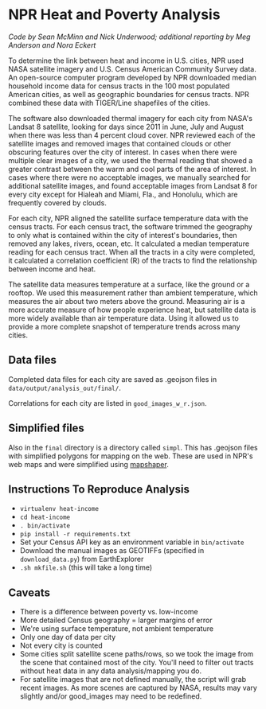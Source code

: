 # NPR Heat and Poverty Analysis

_Code by Sean McMinn and Nick Underwood; additional reporting by Meg Anderson and Nora Eckert_

To determine the link between heat and income in U.S. cities, NPR used NASA satellite imagery and U.S. Census American Community Survey data. An open-source computer program developed by NPR downloaded median household income data for census tracts in the 100 most populated American cities, as well as geographic boundaries for census tracts. NPR combined these data with TIGER/Line shapefiles of the cities.

The software also downloaded thermal imagery for each city from NASA's Landsat 8 satellite, looking for days since 2011 in June, July and August when there was less than 4 percent cloud cover. NPR reviewed each of the satellite images and removed images that contained clouds or other obscuring features over the city of interest. In cases when there were multiple clear images of a city, we used the thermal reading that showed a greater contrast between the warm and cool parts of the area of interest. In cases where there were no acceptable images, we manually searched for additional satellite images, and found acceptable images from Landsat 8 for every city except for Hialeah and Miami, Fla., and Honolulu, which are frequently covered by clouds.

For each city, NPR aligned the satellite surface temperature data with the census tracts. For each census tract, the software trimmed the geography to only what is contained within the city of interest's boundaries, then removed any lakes, rivers, ocean, etc. It calculated a median temperature reading for each census tract. When all the tracts in a city were completed, it calculated a correlation coefficient (R) of the tracts to find the relationship between income and heat.

The satellite data measures temperature at a surface, like the ground or a rooftop. We used this measurement rather than ambient temperature, which measures the air about two meters above the ground. Measuring air is a more accurate measure of how people experience heat, but satellite data is more widely available than air temperature data. Using it allowed us to provide a more complete snapshot of temperature trends across many cities.

## Data files

Completed data files for each city are saved as .geojson files in `data/output/analysis_out/final/`.

Correlations for each city are listed in `good_images_w_r.json`.

## Simplified files

Also in the `final` directory is a directory called `simpl`. This has .geojson files with simplified polygons for mapping on the web. These are used in NPR's web maps and were simplified using [mapshaper](https://github.com/mbloch/mapshaper).


## Instructions To Reproduce Analysis

- `virtualenv heat-income`
- `cd heat-income`
- `. bin/activate`
- `pip install -r requirements.txt`
- Set your Census API key as an environment variable in `bin/activate`
- Download the manual images as GEOTIFFs (specified in `download_data.py`) from EarthExplorer
- `.sh mkfile.sh` (this will take a long time)

## Caveats
- There is a difference between poverty vs. low-income
- More detailed Census geography = larger margins of error
- We're using surface temperature, not ambient temperature
- Only one day of data per city
- Not every city is counted
- Some cities split satellite scene paths/rows, so we took the image from the scene that contained most of the city. You'll need to filter out tracts without heat data in any data analysis/mapping you do.
- For satellite images that are not defined manually, the script will grab recent images. As more scenes are captured by NASA, results may vary slightly and/or good_images may need to be redefined.